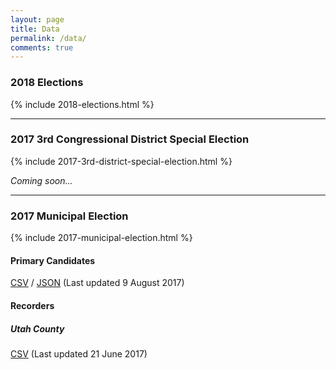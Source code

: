 ```yaml
---
layout: page
title: Data
permalink: /data/
comments: true
---
```


### 2018 Elections

{% include 2018-elections.html %}

<hr>

### 2017 3rd Congressional District Special Election

{% include 2017-3rd-district-special-election.html %}

_Coming soon..._

<hr>

### 2017 Municipal Election

{% include 2017-municipal-election.html %}

#### Primary Candidates
[CSV](http://electionsutah.org/data/2017-utah-elections-primary.csv) / [JSON](http://electionsutah.org/data/2017-utah-elections-primary.json) (Last updated 9 August 2017)

#### Recorders
##### Utah County
[CSV](http://electionsutah.org/data/2017-utah-county-city-recorders.csv) (Last updated 21 June 2017)
